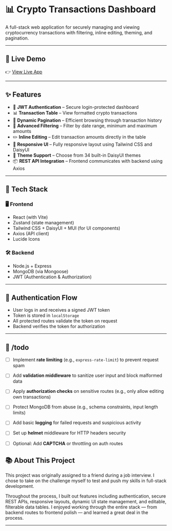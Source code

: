 # 📊 Crypto Transactions Dashboard

A full-stack web application for securely managing and viewing cryptocurrency transactions with filtering, inline editing, theming, and pagination.

---

## 🔗 Live Demo

👉 [View Live App](https://transaction-app-y77v.onrender.com)

---

## ✨ Features

- 🔐 **JWT Authentication** – Secure login-protected dashboard
- 📊 **Transaction Table** – View formatted crypto transactions
- 📄 **Dynamic Pagination** – Efficient browsing through transaction history
- 🔎 **Advanced Filtering** – Filter by date range, minimum and maximum amounts
- ✏️ **Inline Editing** – Edit transaction amounts directly in the table
- 🎨 **Responsive UI** – Fully responsive layout using Tailwind CSS and DaisyUI
- 🌙 **Theme Support** – Choose from 34 built-in DaisyUI themes
- 📦 **REST API Integration** – Frontend communicates with backend using Axios

---

## 🧰 Tech Stack

### 🖥️ Frontend
- React (with Vite)
- Zustand (state management)
- Tailwind CSS + DaisyUI + MUI (for UI components)
- Axios (API client)
- Lucide Icons

### 🛠️ Backend
- Node.js + Express
- MongoDB (via Mongoose)
- JWT (Authentication & Authorization)

---

## 🔐 Authentication Flow

- User logs in and receives a signed JWT token
- Token is stored in `localStorage`
- All protected routes validate the token on request
- Backend verifies the token for authorization

---

## 📝 /todo

- [ ] Implement **rate limiting** (e.g., `express-rate-limit`) to prevent request spam
- [ ] Add **validation middleware** to sanitize user input and block malformed data
- [ ] Apply **authorization checks** on sensitive routes (e.g., only allow editing own transactions)
- [ ] Protect MongoDB from abuse (e.g., schema constraints, input length limits)
- [ ] Add basic **logging** for failed requests and suspicious activity
- [ ] Set up **helmet** middleware for HTTP headers security
- [ ] Optional: Add **CAPTCHA** or throttling on auth routes


## 📚 About This Project

This project was originally assigned to a friend during a job interview. I chose to take on the challenge myself to test and push my skills in full-stack development.

Throughout the process, I built out features including authentication, secure REST APIs, responsive layouts, dynamic UI state management, and editable, filterable data tables. I enjoyed working through the entire stack — from backend routes to frontend polish — and learned a great deal in the process.

---

